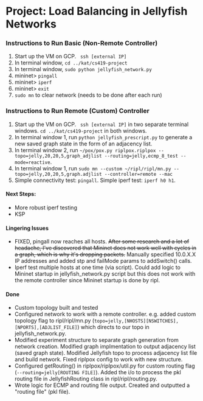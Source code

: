 # Project: Load Balancing in Jellyfish Networks

### Instructions to Run Basic (Non-Remote Controller)
1. Start up the VM on GCP. ``` ssh [external IP]```
2. In terminal window, ``` cd ../kat/cs419-project ```
3. In terminal window, ``` sudo python jellyfish_network.py ```
4. mininet> ``` pingall ```
5. mininet> ``` iperf ```
5. mininet> ``` exit ```
6. ``` sudo mn ``` to clear network (needs to be done after each run)

### Instructions to Run Remote (Custom) Controller
1. Start up the VM on GCP. ``` ssh [external IP]``` in two separate terminal windows. ``` cd ../kat/cs419-project ``` in both windows.
2. In terminal window 1, run ``` python jellyfish_prescript.py ``` to generate a new saved graph state in the form of an adjacency list.
3. In terminal window 2, run ``` ~/pox/pox.py riplpox.riplpox --topo=jelly,20,20,5,graph_adjlist --routing=jelly,ecmp_8_test --mode=reactive ```.
4. In terminal window 1, run ``` sudo mn --custom ~/ripl/ripl/mn.py --topo=jelly,20,20,5,graph.adjlist --controller=remote --mac ```
5. Simple connectivity test: ``` pingall ```. Simple iperf test: ``` iperf h0 h1 ```.

#### Next Steps:
- More robust iperf testing
- KSP

#### Lingering Issues
- FIXED, pingall now reaches all hosts. ~~After some research and a lot of headache, I've discovered that Mininet does not work well with cycles in a graph, which is why it's dropping packets.~~ Manually specified 10.0.X.X IP addresses and added stp and failMode params to addSwitch() calls.
- Iperf test multiple hosts at one time (via script). Could add logic to Mininet startup in jellyfish_network.py script but this does not work with the remote controller since Mininet startup is done by ripl.

#### Done
- Custom topology built and tested
- Configured network to work with a remote controller. e.g. added custom topology flag to ripl/ripl/mn.py (``` topo=jelly,[NHOSTS][NSWITCHES],[NPORTS],[ADJLIST_FILE] ```) which directs to our topo in jellyfish_network.py.
- Modified experiment structure to separate graph generation from network creation. Modified graph implmentation to output adjacency list (saved graph state). Modified Jellyfish topo to process adjacency list file and build network. Fixed riplpox config to work with new structure.
- Configured getRouting() in riplpox/riplpox/util.py for custom routing flag (```--routing=jelly[ROUTING FILE]```). Added the i/o to process the pkl routing file in JellyfishRouting class in ripl/ripl/routing.py.
- Wrote logic for ECMP and routing file output. Created and outputted a "routing file" (pkl file).
